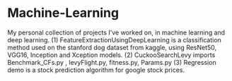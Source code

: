 # Machine-Learning
My personal collection of projects I've worked on, in machine learning and deep learning.
(1) FeatureExtractionUsingDeepLearning is a classification method used on the stanford dog dataset from kaggle, using ResNet50, VGG16, Inception and Xception models.
(2) CuckooSearchLevy imports Benchmark_CFs.py , levyFlight.py, fitness.py, Params.py
(3) Regression demo is a stock prediction algorithm for google stock prices.
